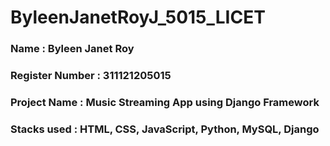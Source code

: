 # ByleenJanetRoyJ_5015_LICET
<h3>Name : Byleen Janet Roy</h3>
<h3>Register Number : 311121205015</h3>
<h3>Project Name : Music Streaming App using Django Framework</h3>
<h3>Stacks used : HTML, CSS, JavaScript, Python, MySQL, Django</h3>
